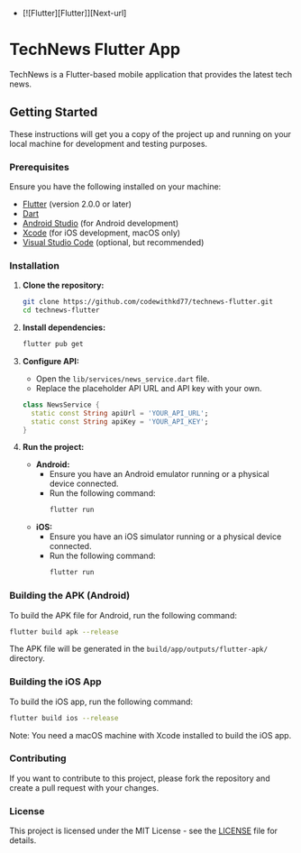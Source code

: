 * [![Flutter][Flutter]][Next-url]

# TechNews Flutter App

TechNews is a Flutter-based mobile application that provides the latest tech news.

## Getting Started

These instructions will get you a copy of the project up and running on your local machine for development and testing purposes.

### Prerequisites

Ensure you have the following installed on your machine:

- [Flutter](https://flutter.dev/docs/get-started/install) (version 2.0.0 or later)
- [Dart](https://dart.dev/get-dart)
- [Android Studio](https://developer.android.com/studio) (for Android development)
- [Xcode](https://developer.apple.com/xcode/) (for iOS development, macOS only)
- [Visual Studio Code](https://code.visualstudio.com/) (optional, but recommended)

### Installation

1. **Clone the repository:**
    ```sh
    git clone https://github.com/codewithkd77/technews-flutter.git
    cd technews-flutter
    ```

2. **Install dependencies:**
    ```sh
    flutter pub get
    ```

3. **Configure API:**
    - Open the `lib/services/news_service.dart` file.
    - Replace the placeholder API URL and API key with your own.
    ```dart
    class NewsService {
      static const String apiUrl = 'YOUR_API_URL';
      static const String apiKey = 'YOUR_API_KEY';
    }
    ```

4. **Run the project:**
    - **Android:**
        - Ensure you have an Android emulator running or a physical device connected.
        - Run the following command:
            ```sh
            flutter run
            ```
    - **iOS:**
        - Ensure you have an iOS simulator running or a physical device connected.
        - Run the following command:
            ```sh
            flutter run
            ```

### Building the APK (Android)

To build the APK file for Android, run the following command:
```sh
flutter build apk --release
```

The APK file will be generated in the `build/app/outputs/flutter-apk/` directory.

### Building the iOS App

To build the iOS app, run the following command:
```sh
flutter build ios --release
```

Note: You need a macOS machine with Xcode installed to build the iOS app.

### Contributing

If you want to contribute to this project, please fork the repository and create a pull request with your changes.

### License

This project is licensed under the MIT License - see the [LICENSE](LICENSE) file for details.
